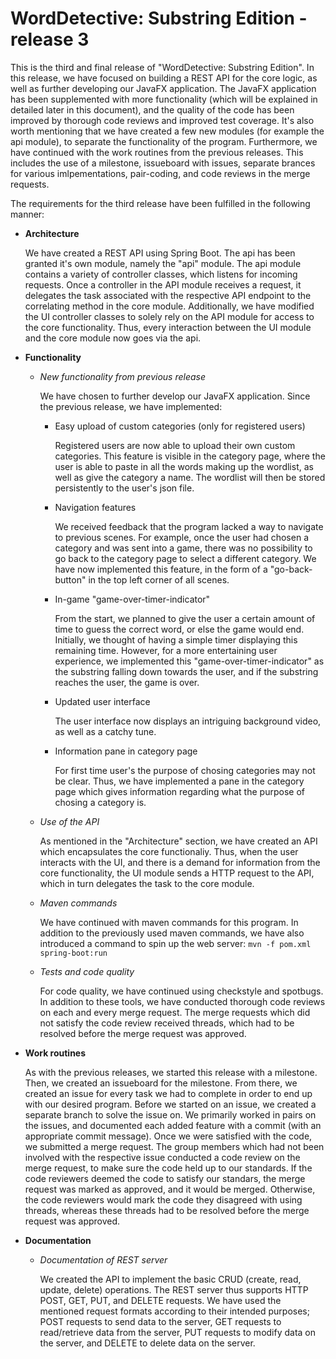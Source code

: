 # WordDetective: Substring Edition - release 3

This is the third and final release of "WordDetective: Substring Edition".
In this release, we have focused on building a REST API for the core logic, as well as further developing our JavaFX application. The JavaFX application has been supplemented with more functionality (which will be explained in detailed later in this document), and the quality of the code has been improved by thorough code reviews and improved test coverage. It's also worth mentioning that we have created a few new modules (for example the api module), to separate the functionality of the program.
Furthermore, we have continued with the work routines from the previous releases. This includes the use of a milestone, issueboard with issues, separate brances for various imlpementations, pair-coding, and code reviews in the merge requests.

The requirements for the third release have been fulfilled in the following manner:

- **Architecture**

  We have created a REST API using Spring Boot. The api has been granted it's own module, namely the "api" module. The api module contains a variety of controller classes, which listens for incoming requests. Once a controller in the API module receives a request, it delegates the task associated with the respective API endpoint to the correlating method in the core module.
  Additionally, we have modified the UI controller classes to solely rely on the API module for access to the core functionality. Thus, every interaction between the UI module and the core module now goes via the api.

- **Functionality**

  - _New functionality from previous release_

    We have chosen to further develop our JavaFX application.
    Since the previous release, we have implemented:

    - Easy upload of custom categories (only for registered users)

      Registered users are now able to upload their own custom categories. This feature is visible in the category page, where the user is able to paste in all the words making up the wordlist, as well as give the category a name. The wordlist will then be stored persistently to the user's json file.

    - Navigation features

      We received feedback that the program lacked a way to navigate to previous scenes.
      For example, once the user had chosen a category and was sent into a game, there was no possibility to go back to the category page to select a different category. We have now implemented this feature, in the form of a "go-back-button" in the top left corner of all scenes.

    - In-game "game-over-timer-indicator"

      From the start, we planned to give the user a certain amount of time to guess the correct word, or else the game would end. Initially, we thought of having a simple timer displaying this remaining time. However, for a more entertaining user experience, we implemented this "game-over-timer-indicator" as the substring falling down towards the user, and if the substring reaches the user, the game is over.

    - Updated user interface

      The user interface now displays an intriguing background video, as well as a catchy tune.

    - Information pane in category page

      For first time user's the purpose of chosing categories may not be clear. Thus, we have implemented a pane in the category page which gives information regarding what the purpose of chosing a category is.

  - _Use of the API_

    As mentioned in the "Architecture" section, we have created an API which encapsulates the core functionaliy. Thus, when the user interacts with the UI, and there is a demand for information from the core functionality, the UI module sends a HTTP request to the API, which in turn delegates the task to the core module.

  - _Maven commands_

    We have continued with maven commands for this program.
    In addition to the previously used maven commands, we have also introduced a command to spin up the web server: `mvn -f pom.xml spring-boot:run`

  - _Tests and code quality_

    For code quality, we have continued using checkstyle and spotbugs. In addition to these tools, we have conducted thorough code reviews on each and every merge request. The merge requests which did not satisfy the code review received threads, which had to be resolved before the merge request was approved.

- **Work routines**

  As with the previous releases, we started this release with a milestone. Then, we created an issueboard for the milestone. From there, we created an issue for every task we had to complete in order to end up with our desired program. Before we started on an issue, we created a separate branch to solve the issue on. We primarily worked in pairs on the issues, and documented each added feature with a commit (with an appropriate commit message). Once we were satisfied with the code, we submitted a merge request. The group members which had not been involved with the respective issue conducted a code review on the merge request, to make sure the code held up to our standards. If the code reviewers deemed the code to satisfy our standars, the merge request was marked as approved, and it would be merged. Otherwise, the code reviewers would mark the code they disagreed with using threads, whereas these threads had to be resolved before the merge request was approved.

- **Documentation**

  - _Documentation of REST server_

    We created the API to implement the basic CRUD (create, read, update, delete) operations.
    The REST server thus supports HTTP POST, GET, PUT, and DELETE requests.
    We have used the mentioned request formats according to their intended purposes;
    POST requests to send data to the server, GET requests to read/retrieve data from the server, PUT requests to modify data on the server, and DELETE to delete data on the server.
